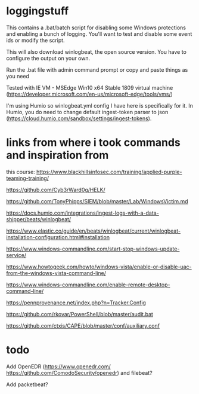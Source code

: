 # loggingstuff
This contains a .bat/batch script for disabling some Windows protections and enabling a bunch of logging. You'll want to test and disable some event ids or modify the script.

This will also download winlogbeat, the open source version. You have to configure the output on your own.

Run the .bat file with admin command prompt or copy and paste things as you need

Tested with IE VM - MSEdge Win10 x64 Stable 1809 virtual machine (https://developer.microsoft.com/en-us/microsoft-edge/tools/vms/)

I'm using Humio so winlogbeat.yml config I have here is specifically for it. In Humio, you do need to change default ingest-token parser to json (https://cloud.humio.com/sandbox/settings/ingest-tokens).

# links from where i took commands and inspiration from
this course: https://www.blackhillsinfosec.com/training/applied-purple-teaming-training/

https://github.com/Cyb3rWard0g/HELK/

https://github.com/TonyPhipps/SIEM/blob/master/Lab/WindowsVictim.md

https://docs.humio.com/integrations/ingest-logs-with-a-data-shipper/beats/winlogbeat/

https://www.elastic.co/guide/en/beats/winlogbeat/current/winlogbeat-installation-configuration.html#installation

https://www.windows-commandline.com/start-stop-windows-update-service/

https://www.howtogeek.com/howto/windows-vista/enable-or-disable-uac-from-the-windows-vista-command-line/

https://www.windows-commandline.com/enable-remote-desktop-command-line/

https://pennprovenance.net/index.php?n=Tracker.Config

https://github.com/rkovar/PowerShell/blob/master/audit.bat

https://github.com/ctxis/CAPE/blob/master/conf/auxiliary.conf

# todo
Add OpenEDR (https://www.openedr.com/  https://github.com/ComodoSecurity/openedr) and filebeat?

Add packetbeat?
